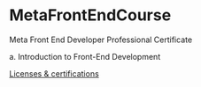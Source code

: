 # MetaFrontEndCourse
Meta Front End Developer Professional Certificate

a. Introduction to Front-End Development

[Licenses & certifications](https://coursera.org/share/f2736ef4a4ec105b82438fd02fd252b7)
